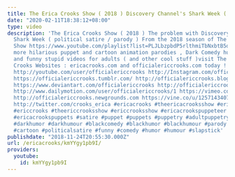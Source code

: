 ```yaml
---
title: The Erica Crooks Show ( 2018 ) Discovery Channel's Shark Week ( satire )
date: "2020-02-11T18:38:12+08:00"
type: video
description: 'The Erica Crooks Show ( 2018 ) The problem with Discovery Channel''s
  Shark Week ( political satire / parody ) From the 2018 season of The Erica Crooks
  Show https://www.youtube.com/playlist?list=PLJLbzpbdP5rlthmiTbNxbtB5dYb9e6928 For
  more hilarious puppet and cartoon animation parodies , Dark Comedy humor , satires
  and funny stupid videos for adults ( and other cool stuff )visit The Official Erica
  Crooks Websites : ericacrooks.com and officialericcrooks.com today ! http://facebook.com/officialericcrooks
  http://youtube.com/user/officialericcrooks http://Instagram.com/officialericcrooks/
  https://officialericcrooks.tumblr.com/ http://officialericcrooks.blogspot.com/ https://officialericcrooks.wordpress.com
  https://www.deviantart.com/officialericcrooks http://officialericcrooks.newgrounds.com/follow
  http://www.dailymotion.com/user/officialericcrooks/1 https://vimeo.com/officialericcrooks
  http://officialericcrooks.newgrounds.com https://vine.co/u/1257143407999610880 https://www.pinterest.com/officialec1/
  http://twitter.com/crooks_erica #ericacrooks #theericacrooksshow #ericacrooksshow
  #ericcrooks #theericcrooksshow #ericcrooksshow #ericacrookspuppeteer #ericacrookspuppet
  #ericacrookspuppets #satire #puppet #puppets #puppetry #adultpuppetry #darkcomedy
  #darkhumor #darkhumour #blackcomedy #blackhumor #blackhumour #parody #parodies #cartoons
  #cartoon #politicalsatire #funny #comedy #humor #humour #slapstick'
publishdate: "2018-11-24T20:55:30.000Z"
url: /ericacrooks/kmYYgy1pb9I/
providers:
  youtube:
    id: kmYYgy1pb9I
---
```

